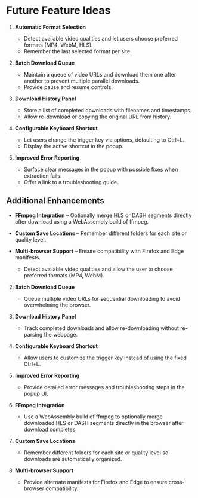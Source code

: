 # Future Feature Ideas

1. **Automatic Format Selection**



   - Detect available video qualities and let users choose preferred formats (MP4, WebM, HLS).
   - Remember the last selected format per site.
2. **Batch Download Queue**
   - Maintain a queue of video URLs and download them one after another to prevent multiple parallel downloads.
   - Provide pause and resume controls.
3. **Download History Panel**
   - Store a list of completed downloads with filenames and timestamps.
   - Allow re-download or copying the original URL from history.
4. **Configurable Keyboard Shortcut**
   - Let users change the trigger key via options, defaulting to Ctrl+L.
   - Display the active shortcut in the popup.
5. **Improved Error Reporting**
   - Surface clear messages in the popup with possible fixes when extraction fails.
   - Offer a link to a troubleshooting guide.

## Additional Enhancements
- **FFmpeg Integration** – Optionally merge HLS or DASH segments directly after download using a WebAssembly build of ffmpeg.
- **Custom Save Locations** – Remember different folders for each site or quality level.
- **Multi-browser Support** – Ensure compatibility with Firefox and Edge manifests.



   - Detect available video qualities and allow the user to choose preferred formats (MP4, WebM).
2. **Batch Download Queue**
   - Queue multiple video URLs for sequential downloading to avoid overwhelming the browser.
3. **Download History Panel**
   - Track completed downloads and allow re-downloading without re-parsing the webpage.
4. **Configurable Keyboard Shortcut**
   - Allow users to customize the trigger key instead of using the fixed Ctrl+L.
5. **Improved Error Reporting**
   - Provide detailed error messages and troubleshooting steps in the popup UI.

6. **FFmpeg Integration**
   - Use a WebAssembly build of ffmpeg to optionally merge downloaded HLS or DASH segments directly in the browser after download completes.
7. **Custom Save Locations**
   - Remember different folders for each site or quality level so downloads are automatically organized.
8. **Multi-browser Support**
   - Provide alternate manifests for Firefox and Edge to ensure cross-browser compatibility.



